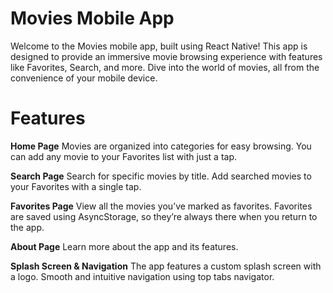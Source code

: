  # Movies Mobile App
Welcome to the Movies mobile app, built using React Native! This app is designed to provide an immersive movie browsing experience with features like Favorites, Search, and more. Dive into the world of movies, all from the convenience of your mobile device.

# Features

**Home Page**
Movies are organized into categories for easy browsing.
You can add any movie to your Favorites list with just a tap.

**Search Page**
Search for specific movies by title.
Add searched movies to your Favorites with a single tap.

**Favorites Page**
View all the movies you’ve marked as favorites.
Favorites are saved using AsyncStorage, so they’re always there when you return to the app.

**About Page**
Learn more about the app and its features.

**Splash Screen & Navigation**
The app features a custom splash screen with a logo.
Smooth and intuitive navigation using top tabs navigator.
